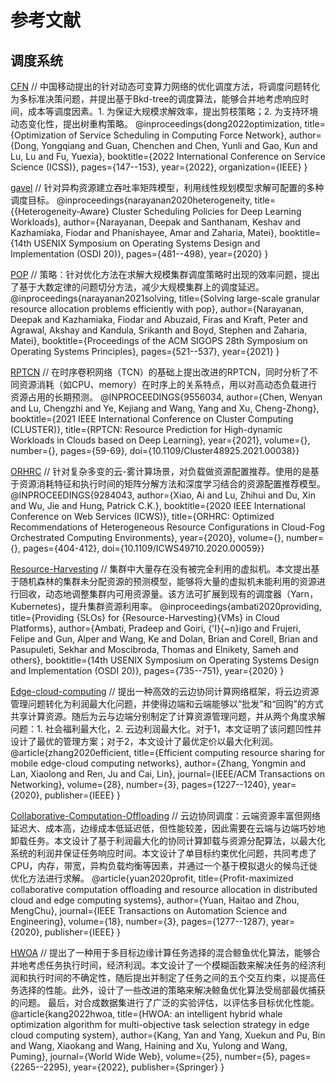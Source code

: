 # 参考文献

## 调度系统
[CFN](ICSS-22-CFN.pdf)
// 中国移动提出的针对动态可变算力网络的优化调度方法，将调度问题转化为多标准决策问题，并提出基于Bkd-tree的调度算法，能够合并地考虑响应时间，成本等调度因素。1. 为保证大规模求解效率，提出剪枝策略；2. 为支持环境动态变化性，提出树重构策略。
@inproceedings{dong2022optimization,
  title={Optimization of Service Scheduling in Computing Force Network},
  author={Dong, Yongqiang and Guan, Chenchen and Chen, Yunli and Gao, Kun and Lu, Lu and Fu, Yuexia},
  booktitle={2022 International Conference on Service Science (ICSS)},
  pages={147--153},
  year={2022},
  organization={IEEE}
}

[gavel](OSDI-20-gavel.pdf)
// 针对异构资源建立吞吐率矩阵模型，利用线性规划模型求解可配置的多种调度目标。
@inproceedings{narayanan2020heterogeneity,
  title={$\{$Heterogeneity-Aware$\}$ Cluster Scheduling Policies for Deep Learning Workloads},
  author={Narayanan, Deepak and Santhanam, Keshav and Kazhamiaka, Fiodar and Phanishayee, Amar and Zaharia, Matei},
  booktitle={14th USENIX Symposium on Operating Systems Design and Implementation (OSDI 20)},
  pages={481--498},
  year={2020}
}

[POP](SOSP-21-POP.pdf)
// 策略：针对优化方法在求解大规模集群调度策略时出现的效率问题，提出了基于大数定律的问题切分方法，减少大规模集群上的调度延迟。
@inproceedings{narayanan2021solving,
  title={Solving large-scale granular resource allocation problems efficiently with pop},
  author={Narayanan, Deepak and Kazhamiaka, Fiodar and Abuzaid, Firas and Kraft, Peter and Agrawal, Akshay and Kandula, Srikanth and Boyd, Stephen and Zaharia, Matei},
  booktitle={Proceedings of the ACM SIGOPS 28th Symposium on Operating Systems Principles},
  pages={521--537},
  year={2021}
}

[RPTCN](https://ieeexplore.ieee.org/document/9556034)
// 在时序卷积网络（TCN）的基础上提出改进的RPTCN，同时分析了不同资源消耗（如CPU、memory）在时序上的关系特点，用以对高动态负载进行资源占用的长期预测。
@INPROCEEDINGS{9556034,  author={Chen, Wenyan and Lu, Chengzhi and Ye, Kejiang and Wang, Yang and Xu, Cheng-Zhong},  booktitle={2021 IEEE International Conference on Cluster Computing (CLUSTER)},   title={RPTCN: Resource Prediction for High-dynamic Workloads in Clouds based on Deep Learning},   year={2021},  volume={},  number={},  pages={59-69},  doi={10.1109/Cluster48925.2021.00038}}

[ORHRC](https://ieeexplore.ieee.org/document/9284043)
// 针对复杂多变的云-雾计算场景，对负载做资源配置推荐。使用的是基于资源消耗特征和执行时间的矩阵分解方法和深度学习结合的资源配置推荐模型。
@INPROCEEDINGS{9284043,  author={Xiao, Ai and Lu, Zhihui and Du, Xin and Wu, Jie and Hung, Patrick C.K.},  booktitle={2020 IEEE International Conference on Web Services (ICWS)},   title={ORHRC: Optimized Recommendations of Heterogeneous Resource Configurations in Cloud-Fog Orchestrated Computing Environments},   year={2020},  volume={},  number={},  pages={404-412},  doi={10.1109/ICWS49710.2020.00059}}

[Resource-Harvesting](OSDI-20-Resource-Harvesting.pdf)
// 集群中大量存在没有被完全利用的虚拟机。本文提出基于随机森林的集群未分配资源的预测模型，能够将大量的虚拟机未能利用的资源进行回收，动态地调整集群内可用资源量。该方法可扩展到现有的调度器（Yarn，Kubernetes)，提升集群资源利用率。
@inproceedings{ambati2020providing,
  title={Providing $\{$SLOs$\}$ for $\{$Resource-Harvesting$\}$$\{$VMs$\}$ in Cloud Platforms},
  author={Ambati, Pradeep and Goiri, {\'I}{\~n}igo and Frujeri, Felipe and Gun, Alper and Wang, Ke and Dolan, Brian and Corell, Brian and Pasupuleti, Sekhar and Moscibroda, Thomas and Elnikety, Sameh and others},
  booktitle={14th USENIX Symposium on Operating Systems Design and Implementation (OSDI 20)},
  pages={735--751},
  year={2020}
}

[Edge-cloud-computing](TON-20-Edge-Cloud-Computing.pdf)
// 提出一种高效的云边协同计算网络框架，将云边资源管理问题转化为利润最大化问题，并使得边端和云端能够以“批发”和“回购”的方式共享计算资源。随后为云与边端分别制定了计算资源管理问题，并从两个角度求解问题：1. 社会福利最大化，2. 云边利润最大化。对于1，本文证明了该问题凹性并设计了最优的管理方案；对于2，本文设计了最优定价以最大化利润。
@article{zhang2020efficient,
  title={Efficient computing resource sharing for mobile edge-cloud computing networks},
  author={Zhang, Yongmin and Lan, Xiaolong and Ren, Ju and Cai, Lin},
  journal={IEEE/ACM Transactions on Networking},
  volume={28},
  number={3},
  pages={1227--1240},
  year={2020},
  publisher={IEEE}
}

[Collaborative-Computation-Offloading](TON-20-Edge-Cloud-Computing.pdf)
// 云边协同调度：云端资源丰富但网络延迟大、成本高，边缘成本低延迟低，但性能较差，因此需要在云端与边端巧妙地卸载任务。本文设计了基于利润最大化的协同计算卸载与资源分配算法，以最大化系统的利润并保证任务响应时间。本文设计了单目标约束优化问题，共同考虑了CPU，内存，带宽，异构负载均衡等因素，并通过一个基于模拟退火的候鸟迁徙优化方法进行求解。
@article{yuan2020profit,
  title={Profit-maximized collaborative computation offloading and resource allocation in distributed cloud and edge computing systems},
  author={Yuan, Haitao and Zhou, MengChu},
  journal={IEEE Transactions on Automation Science and Engineering},
  volume={18},
  number={3},
  pages={1277--1287},
  year={2020},
  publisher={IEEE}
}

[HWOA](WWW-22-HWOA.pdf)
// 提出了一种用于多目标边缘计算任务选择的混合鲸鱼优化算法，能够合并地考虑任务执行时间，经济利润。本文设计了一个模糊函数来解决任务的经济利润和执行时间的不确定性，随后提出并制定了任务之间的五个交互约束，以提高任务选择的性能。此外，设计了一些改进的策略来解决鲸鱼优化算法受局部最优捕获的问题。 最后，对合成数据集进行了广泛的实验评估，以评估多目标优化性能。
@article{kang2022hwoa,
  title={HWOA: an intelligent hybrid whale optimization algorithm for multi-objective task selection strategy in edge cloud computing system},
  author={Kang, Yan and Yang, Xuekun and Pu, Bin and Wang, Xiaokang and Wang, Haining and Xu, Yulong and Wang, Puming},
  journal={World Wide Web},
  volume={25},
  number={5},
  pages={2265--2295},
  year={2022},
  publisher={Springer}
}
